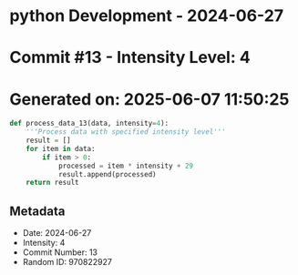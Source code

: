 ﻿# python Development - 2024-06-27
# Commit #13 - Intensity Level: 4
# Generated on: 2025-06-07 11:50:25
```python
def process_data_13(data, intensity=4):
    '''Process data with specified intensity level'''
    result = []
    for item in data:
        if item > 0:
            processed = item * intensity + 29
            result.append(processed)
    return result
```
## Metadata
- Date: 2024-06-27
- Intensity: 4
- Commit Number: 13
- Random ID: 970822927
